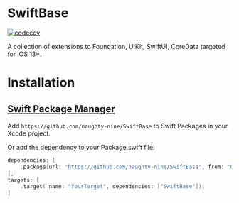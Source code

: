# SwiftBase

[![codecov](https://codecov.io/gh/naughty-nine/SwiftBase/branch/master/graph/badge.svg)](https://codecov.io/gh/naughty-nine/SwiftBase)

A collection of extensions to Foundation, UIKit, SwiftUI, CoreData targeted for iOS 13+.

# Installation

## [Swift Package Manager](https://github.com/apple/swift-package-manager)
Add `https://github.com/naughty-nine/SwiftBase` to Swift Packages in your Xcode project.

Or add the dependency to your Package.swift file:

```swift
dependencies: [
    .package(url: "https://github.com/naughty-nine/SwiftBase", from: "0.2.0"),
],
targets: [
    .target( name: "YourTarget", dependencies: ["SwiftBase"]),
]
```